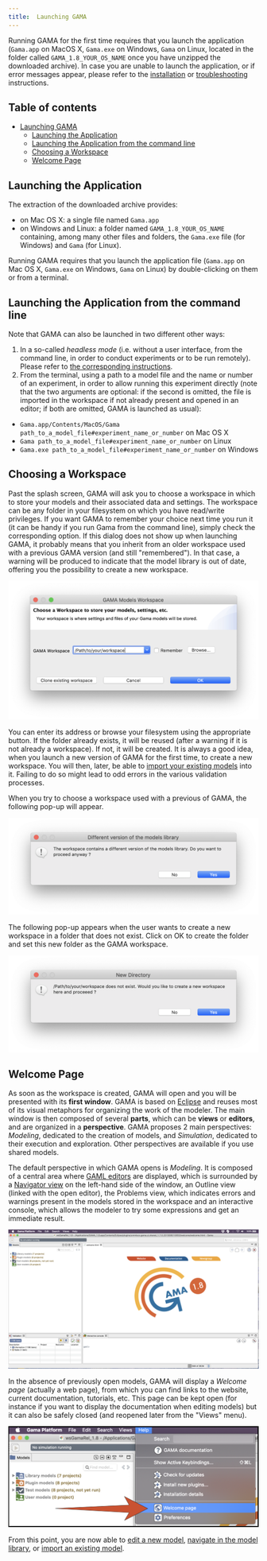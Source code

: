 ```yaml
---
title:  Launching GAMA
---
```



Running GAMA for the first time requires that you launch the application (`Gama.app` on MacOS X, `Gama.exe` on Windows, `Gama` on Linux, located in the folder called `GAMA_1.8_YOUR_OS_NAME` once you have unzipped the downloaded archive). In case you are unable to launch the application, or if error messages appear, please refer to the [installation](Installation) or [troubleshooting](Troubleshooting) instructions.

## Table of contents 

* [Launching GAMA](#launching-gama)
  * [Launching the Application](#launching-the-application)
  * [Launching the Application from the command line](#launching-the-application-from-the-command-line)
  * [Choosing a Workspace](#choosing-a-workspace)
  * [Welcome Page](#welcome-page)

## Launching the Application

The extraction of the downloaded archive provides:

* on Mac OS X: a single file named `Gama.app`
* on Windows and Linux: a folder named `GAMA_1.8_YOUR_OS_NAME` containing, among many other files and folders, the `Gama.exe` file (for Windows) and `Gama` (for Linux).

Running GAMA requires that you launch the application file (`Gama.app` on Mac OS X, `Gama.exe` on Windows, `Gama` on Linux) by double-clicking on them or from a terminal.


## Launching the Application from the command line

Note that GAMA can also be launched in two different other ways:

1. In a so-called _headless mode_ (i.e. without a user interface, from the command line, in order to conduct experiments or to be run remotely). Please refer to [the corresponding instructions](Headless).
2. From the terminal, using a path to a model file and the name or number of an experiment, in order to allow running this experiment directly (note that the two arguments are optional: if the second is omitted, the file is imported in the workspace if not already present and opened in an editor; if both are omitted, GAMA is launched as usual):

* `Gama.app/Contents/MacOS/Gama path_to_a_model_file#experiment_name_or_number` on Mac OS X
* `Gama path_to_a_model_file#experiment_name_or_number` on Linux
* `Gama.exe path_to_a_model_file#experiment_name_or_number` on Windows


## Choosing a Workspace
Past the splash screen, GAMA will ask you to choose a workspace in which to store your models and their associated data and settings. The workspace can be any folder in your filesystem on which you have read/write privileges. If you want GAMA to remember your choice next time you run it (it can be handy if you run Gama from the command line), simply check the corresponding option. If this dialog does not show up when launching GAMA, it probably means that you inherit from an older workspace used with a previous GAMA version (and still "remembered"). In that case, a warning will be produced to indicate that the model library is out of date, offering you the possibility to create a new workspace.

![Window to choose the workspace.](/resources/images/installationAndLaunching/1.workspace_choice.png)

You can enter its address or browse your filesystem using the appropriate button. If the folder already exists, it will be reused (after a warning if it is not already a workspace). If not, it will be created. It is always a good idea, when you launch a new version of GAMA for the first time, to create a new workspace. You will then, later, be able to [import your existing models](ImportingModels) into it. Failing to do so might lead to odd errors in the various validation processes.

When you try to choose a workspace used with a previous of GAMA, the following pop-up will appear.

![Pop-up that appears when the user chooses a folder used as a workspace in a previous version of GAMA.](/resources/images/installationAndLaunching/2.workspace_choice3.png)


The following pop-up appears when the user wants to create a new workspace in a folder that does not exist. Click on OK to create the folder and set this new folder as the GAMA workspace.

![Pop-up that appears when the user wants to create a new workspace. Click on OK.](/resources/images/installationAndLaunching/2.workspace_choice2.png)



## Welcome Page
As soon as the workspace is created, GAMA will open and you will be presented with its **first window**. GAMA is based on [Eclipse](http://www.eclipse.org) and reuses most of its visual metaphors for organizing the work of the modeler. The main window is then composed of several **parts**, which can be **views** or **editors**, and are organized in a **perspective**. GAMA proposes 2 main perspectives: _Modeling_, dedicated to the creation of models, and _Simulation_, dedicated to their execution and exploration. Other perspectives are available if you use shared models.

The default perspective in which GAMA opens is _Modeling_. It is composed of a central area where [GAML editors](GamlEditorGeneralities) are displayed, which is surrounded by a [Navigator view](NavigatingWorkspace) on the left-hand side of the window, an Outline view (linked with the open editor), the Problems view, which indicates errors and warnings present in the models stored in the workspace and an interactive console, which allows the modeler to try some expressions and get an immediate result.

![GAMA after the first launch.](/resources/images/installationAndLaunching/3.workbench_window.png)

In the absence of previously open models, GAMA will display a _Welcome page_ (actually a web page), from which you can find links to the website, current documentation, tutorials, etc. This page can be kept open (for instance if you want to display the documentation when editing models) but it can also be safely closed (and reopened later from the "Views" menu).

![Menu to open new views.](/resources/images/installationAndLaunching/5.welcome_page.png)

From this point, you are now able to [edit a new model](EditingModels), [navigate in the model library](NavigatingWorkspace), or [import an existing model](ImportingModels).